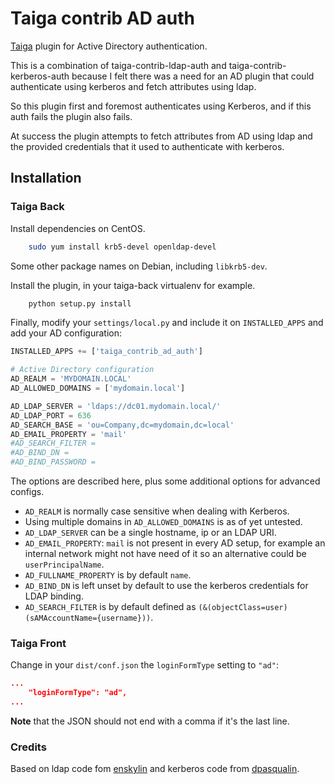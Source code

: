 Taiga contrib AD auth
=======================

[Taiga](https://github.com/taigaio/) plugin for Active Directory authentication.

This is a combination of taiga-contrib-ldap-auth and taiga-contrib-kerberos-auth because I felt there was a need for an AD plugin that could authenticate using kerberos and fetch attributes using ldap.

So this plugin first and foremost authenticates using Kerberos, and if this auth fails the plugin also fails. 

At success the plugin attempts to fetch attributes from AD using ldap and the provided credentials that it used to authenticate with kerberos.

Installation
------------

### Taiga Back

Install dependencies on CentOS.

```bash
	sudo yum install krb5-devel openldap-devel
```

Some other package names on Debian, including `libkrb5-dev`.

Install the plugin, in your taiga-back virtualenv for example.

```bash
	python setup.py install
```

Finally, modify your `settings/local.py` and include it on `INSTALLED_APPS` and add your AD configuration:

```python
INSTALLED_APPS += ['taiga_contrib_ad_auth']

# Active Directory configuration
AD_REALM = 'MYDOMAIN.LOCAL'
AD_ALLOWED_DOMAINS = ['mydomain.local']

AD_LDAP_SERVER = 'ldaps://dc01.mydomain.local/'
AD_LDAP_PORT = 636
AD_SEARCH_BASE = 'ou=Company,dc=mydomain,dc=local'
AD_EMAIL_PROPERTY = 'mail'
#AD_SEARCH_FILTER = 
#AD_BIND_DN =
#AD_BIND_PASSWORD =
```

The options are described here, plus some additional options for advanced configs.

* `AD_REALM` is normally case sensitive when dealing with Kerberos.
* Using multiple domains in `AD_ALLOWED_DOMAINS` is as of yet untested.
* `AD_LDAP_SERVER` can be a single hostname, ip or an LDAP URI.
* `AD_EMAIL_PROPERTY`: `mail` is not present in every AD setup, for example an internal network might not have need of it so an alternative could be `userPrincipalName`.
* `AD_FULLNAME_PROPERTY` is by default `name`.
* `AD_BIND_DN` is left unset by default to use the kerberos credentials for LDAP binding. 
* `AD_SEARCH_FILTER` is by default defined as `(&(objectClass=user)(sAMAccountName={username}))`.


### Taiga Front

Change in your `dist/conf.json` the `loginFormType` setting to `"ad"`:

```json
...
    "loginFormType": "ad",
...
```

**Note** that the JSON should not end with a comma if it's the last line.

### Credits

Based on ldap code fom [enskylin](https://github.com/ensky/taiga-contrib-ldap-auth) and kerberos code from [dpasqualin](https://github.com/dpasqualin/taiga-contrib-kerberos-auth).
